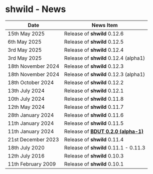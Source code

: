 # shwild - News


| Date                | News Item                                                                       |
| ------------------- | ------------------------------------------------------------------------------- |
| 15th May 2025       | Release of **shwild** 0.12.6                                                    |
| 6th May 2025        | Release of **shwild** 0.12.5                                                    |
| 3rd May 2025        | Release of **shwild** 0.12.4                                                    |
| 3rd May 2025        | Release of **shwild** 0.12.4 (alpha1)                                           |
| 18th November 2024  | Release of **shwild** 0.12.3                                                    |
| 18th November 2024  | Release of **shwild** 0.12.3 (alpha1)                                           |
| 18th October 2024   | Release of **shwild** 0.12.2                                                    |
| 13th July 2024      | Release of **shwild** 0.12.1                                                    |
| 10th July 2024      | Release of **shwild** 0.11.8                                                    |
| 12th May 2024       | Release of **shwild** 0.11.7                                                    |
| 28th January 2024   | Release of **shwild** 0.11.6                                                    |
| 11th January 2024   | Release of **shwild** 0.11.5                                                    |
| 11th January 2024   | Release of [**BDUT 0.2.0 (alpha-1)**](https://github.com/synesissoftware/BDUT9) |
| 21st December 2023  | Release of **shwild** 0.11.4                                                    |
| 18th July 2020      | Release of **shwild** 0.11.1 - 0.11.3                                           |
| 12th July 2016      | Release of **shwild** 0.10.3                                                    |
| 11th February 2009  | Release of **shwild** 0.10.1                                                    |


<!-- ########################### end of file ########################### -->


